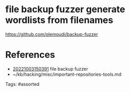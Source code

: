 # file backup fuzzer generate wordlists from filenames
https://github.com/olemoudi/backup-fuzzer

# References
- [20221003150391](/zet/20221003150391/README.md) file backup fuzzer
- ~/kb/hacking/misc/important-repositories-tools.md

Tags:
    #assorted
